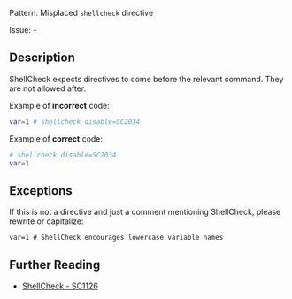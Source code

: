 Pattern: Misplaced `shellcheck` directive

Issue: -

## Description

ShellCheck expects directives to come before the relevant command. They are not allowed after.

Example of **incorrect** code:

```sh
var=1 # shellcheck disable=SC2034
```

Example of **correct** code:

```sh
# shellcheck disable=SC2034
var=1 
```
## Exceptions

If this is not a directive and just a comment mentioning ShellCheck, please rewrite or capitalize:

    var=1 # ShellCheck encourages lowercase variable names

## Further Reading

* [ShellCheck - SC1126](https://github.com/koalaman/shellcheck/wiki/SC1126)
